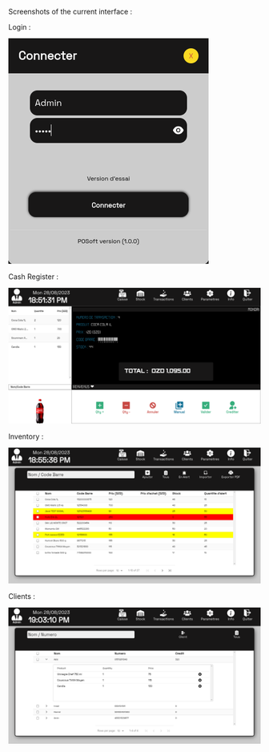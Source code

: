 Screenshots of the current interface :

Login : 

![Login](https://github.com/spetsz/electron-react-pos/blob/main/screenshots/login.png?raw=true)

Cash Register :

![Cash](https://github.com/spetsz/electron-react-pos/blob/main/screenshots/sell.png?raw=true)

Inventory :

![Stock](https://github.com/spetsz/electron-react-pos/blob/main/screenshots/stock.png?raw=true)

Clients :

![Clients](https://github.com/spetsz/electron-react-pos/blob/main/screenshots/clients.png?raw=true)

